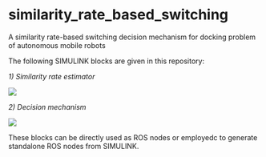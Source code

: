 # similarity_rate_based_switching
A similarity rate-based switching decision mechanism for docking problem of autonomous mobile robots

The following SIMULINK blocks are given in this repository:  

_1) Similarity rate estimator_

![](https://github.com/yilmazabdurrah/similarity_rate_based_switching/tree/master/figures/SimilarityRateEstimatorSIMULINK_v02.PNG?raw=true)

_2) Decision mechanism_

![](https://github.com/yilmazabdurrah/similarity_rate_based_switching/tree/master/figures/DecisionMechanismSIMULINK_v02.PNG?raw=true)

These blocks can be directly used as ROS nodes or employedc to generate standalone ROS nodes from SIMULINK.

